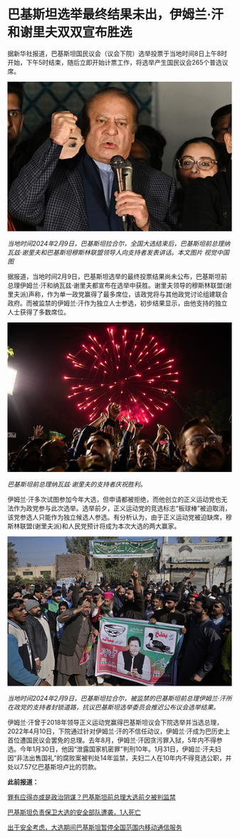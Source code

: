 # 巴基斯坦选举最终结果未出，伊姆兰·汗和谢里夫双双宣布胜选

据新华社报道，巴基斯坦国民议会（议会下院）选举投票于当地时间8日上午8时开始，下午5时结束，随后立即开始计票工作，将选举产生国民议会265个普选议席。

![f9f1cfc5142a2d339101c76dd0b68aed.jpg](https://raw.githubusercontent.com/qqhsx/qqnews_image/main/2024/02/10/巴基斯坦选举最终结果未出，伊姆兰·汗和谢里夫双双宣布胜选/f9f1cfc5142a2d339101c76dd0b68aed.jpg)

_当地时间2024年2月9日，巴基斯坦拉合尔，全国大选结束后，巴基斯坦前总理纳瓦兹·谢里夫和巴基斯坦穆斯林联盟领导人向支持者发表讲话。本文图片 视觉中国
图_

据报道，当地时间2月9日，巴基斯坦选举的最终投票结果尚未公布，巴基斯坦前总理伊姆兰·汗和纳瓦兹·谢里夫都宣布在选举中获胜。谢里夫领导的穆斯林联盟(谢里夫派)声称，作为单一政党赢得了最多席位，该政党将与其他政党讨论组建联合政府。而被监禁的伊姆兰·汗作为独立人士参选，初步结果显示，由他支持的独立人士获得了多数席位。

![91b7bae664953ac23aa7334f41bf1e2f.jpg](https://raw.githubusercontent.com/qqhsx/qqnews_image/main/2024/02/10/巴基斯坦选举最终结果未出，伊姆兰·汗和谢里夫双双宣布胜选/91b7bae664953ac23aa7334f41bf1e2f.jpg)

_巴基斯坦前总理纳瓦兹·谢里夫的支持者庆祝胜利。_

伊姆兰·汗多次试图参加今年大选，但申请都被拒绝，而他创立的正义运动党也无法作为政党参与此次选举。选举前夕，正义运动党的竞选标志“板球棒”被迫取消，该党参选人只能作为独立候选人参选。有分析认为，由于正义运动党被迫缺席，穆斯林联盟(谢里夫派)和人民党预计将成为本次大选的两大赢家。

![d20169b76e47b1daf112c2eb47518060.jpg](https://raw.githubusercontent.com/qqhsx/qqnews_image/main/2024/02/10/巴基斯坦选举最终结果未出，伊姆兰·汗和谢里夫双双宣布胜选/d20169b76e47b1daf112c2eb47518060.jpg)

_当地时间2024年2月9日，巴基斯坦拉合尔，被监禁的巴基斯坦前总理伊姆兰·汗所在政党的支持者封锁道路，抗议巴基斯坦选举委员会推迟公布议会选举结果。_

伊姆兰·汗曾于2018年领导正义运动党赢得巴基斯坦议会下院选举并当选总理，2022年4月10日，下院通过针对伊姆兰·汗的不信任动议，伊姆兰·汗成为巴历史上首位遭国民议会罢免的总理。去年8月，伊姆兰·汗因贪污罪入狱，5年内不得参选。今年1月30日，他因“泄露国家机密罪”判刑10年。1月31日，伊姆兰·汗夫妇因“非法出售国礼”的腐败案被判处14年监禁，夫妇二人在10年内不得竞选公职，并处以7.57亿巴基斯坦卢比的罚款。

**此前报道：**

[罪有应得亦或是政治阴谋？巴基斯坦前总理大选前夕被判监禁 ](https://news.qq.com/rain/a/20240208A05US100)

[巴基斯坦负责保卫大选的安全部队遭袭，1人死亡](https://news.qq.com/rain/a/20240208A0448200)

[出于安全考虑，大选期间巴基斯坦暂停全国范围内移动通信服务](https://news.qq.com/rain/a/20240208A03E9400)

